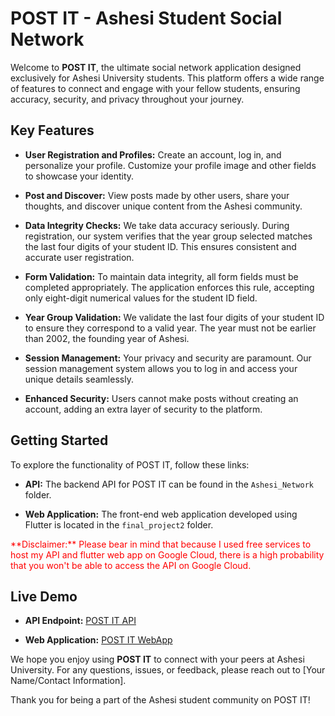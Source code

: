 # POST IT - Ashesi Student Social Network

Welcome to **POST IT**, the ultimate social network application designed exclusively for Ashesi University students. This platform offers a wide range of features to connect and engage with your fellow students, ensuring accuracy, security, and privacy throughout your journey.

## Key Features

- **User Registration and Profiles:** Create an account, log in, and personalize your profile. Customize your profile image and other fields to showcase your identity.

- **Post and Discover:** View posts made by other users, share your thoughts, and discover unique content from the Ashesi community.

- **Data Integrity Checks:** We take data accuracy seriously. During registration, our system verifies that the year group selected matches the last four digits of your student ID. This ensures consistent and accurate user registration.

- **Form Validation:** To maintain data integrity, all form fields must be completed appropriately. The application enforces this rule, accepting only eight-digit numerical values for the student ID field.

- **Year Group Validation:** We validate the last four digits of your student ID to ensure they correspond to a valid year. The year must not be earlier than 2002, the founding year of Ashesi.

- **Session Management:** Your privacy and security are paramount. Our session management system allows you to log in and access your unique details seamlessly.

- **Enhanced Security:** Users cannot make posts without creating an account, adding an extra layer of security to the platform.

## Getting Started

To explore the functionality of POST IT, follow these links:

- **API:** The backend API for POST IT can be found in the `Ashesi_Network` folder.

- **Web Application:** The front-end web application developed using Flutter is located in the `final_project2` folder.

<div style="color:red;">**Disclaimer:** Please bear in mind that because I used free services to host my API and flutter web app on Google Cloud, there is a high probability that you won't be able to access the API on Google Cloud.</div>

## Live Demo

- **API Endpoint:** [POST IT API](https://us-central1-social-network-383614.cloudfunctions.net/social-network)

- **Web Application:** [POST IT WebApp](https://social-network-9cbc8.web.app/#/splash)

We hope you enjoy using **POST IT** to connect with your peers at Ashesi University. For any questions, issues, or feedback, please reach out to [Your Name/Contact Information].

Thank you for being a part of the Ashesi student community on POST IT!
